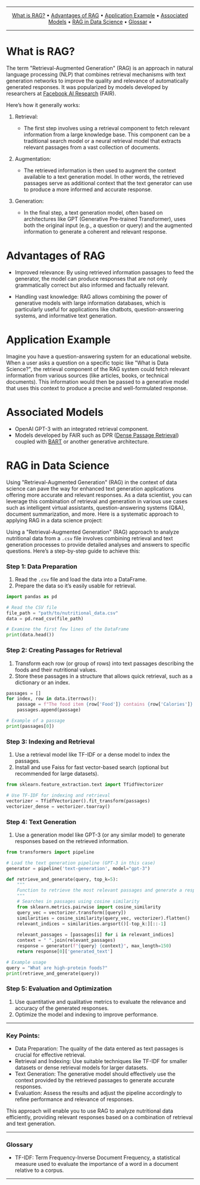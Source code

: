 <!-- markdownlint-disable MD041 -->
<div style="text-align: center;">
 <a href="">
  <img src="" />
</a>

</div>

<hr />
<p align="center">
    <a href="#definition">What is RAG?</a> •
    <a href="#advantages of RAG">Advantages of RAG</a> •
    <a href="#Application Example">Application Example</a> •
    <a href="#Associated Models">Associated Models</a> •
    <a href="#RAG in Data Science">RAG in Data Science</a> •
    <a href="#glossar">Glossar</a> •
</p>
<hr />

# What is RAG?

The term "Retrieval-Augmented Generation" (RAG) is an approach in natural language processing (NLP) that combines retrieval mechanisms with text generation networks to improve the quality and relevance of automatically generated responses. It was popularized by models developed by researchers at [Facebook AI Research](https://ai.facebook.com/) (FAIR).

Here’s how it generally works:

1. Retrieval:
   - The first step involves using a retrieval component to fetch relevant information from a large knowledge base. This component can be a traditional search model or a neural retrieval model that extracts relevant passages from a vast collection of documents.

2. Augmentation:
   - The retrieved information is then used to augment the context available to a text generation model. In other words, the retrieved passages serve as additional context that the text generator can use to produce a more informed and accurate response.

3. Generation:
   - In the final step, a text generation model, often based on architectures like GPT (Generative Pre-trained Transformer), uses both the original input (e.g., a question or query) and the augmented information to generate a coherent and relevant response.

# Advantages of RAG

- Improved relevance: By using retrieved information passages to feed the generator, the model can produce responses that are not only grammatically correct but also informed and factually relevant.
  
- Handling vast knowledge: RAG allows combining the power of generative models with large information databases, which is particularly useful for applications like chatbots, question-answering systems, and informative text generation.

# Application Example

Imagine you have a question-answering system for an educational website. When a user asks a question on a specific topic like "What is Data Science?", the retrieval component of the RAG system could fetch relevant information from various sources (like articles, books, or technical documents). This information would then be passed to a generative model that uses this context to produce a precise and well-formulated response.

# Associated Models

- OpenAI GPT-3 with an integrated retrieval component.
- Models developed by FAIR such as DPR ([Dense Passage Retrieval](https://arxiv.org/abs/2004.04906)) coupled with [BART](https://arxiv.org/abs/1910.13461) or another generative architecture.

# RAG in Data Science

Using "Retrieval-Augmented Generation" (RAG) in the context of data science can pave the way for enhanced text generation applications offering more accurate and relevant responses. As a data scientist, you can leverage this combination of retrieval and generation in various use cases such as intelligent virtual assistants, question-answering systems (Q&A), document summarization, and more. Here is a systematic approach to applying RAG in a data science project:

Using a "Retrieval-Augmented Generation" (RAG) approach to analyze nutritional data from a `.csv` file involves combining retrieval and text generation processes to provide detailed analyses and answers to specific questions. Here’s a step-by-step guide to achieve this:

### Step 1: Data Preparation

1. Read the `.csv` file and load the data into a DataFrame.
2. Prepare the data so it’s easily usable for retrieval.

```python
import pandas as pd

# Read the CSV file
file_path = "path/to/nutritional_data.csv"
data = pd.read_csv(file_path)

# Examine the first few lines of the DataFrame
print(data.head())
```

### Step 2: Creating Passages for Retrieval

1. Transform each row (or group of rows) into text passages describing the foods and their nutritional values.
2. Store these passages in a structure that allows quick retrieval, such as a dictionary or an index.

```python
passages = []
for index, row in data.iterrows():
    passage = f"The food item {row['Food']} contains {row['Calories']} calories, {row['Proteins']}g of proteins, {row['Fats']}g of fats, and {row['Carbohydrates']}g of carbohydrates."
    passages.append(passage)

# Example of a passage
print(passages[0])
```

### Step 3: Indexing and Retrieval

1. Use a retrieval model like TF-IDF or a dense model to index the passages.
2. Install and use Faiss for fast vector-based search (optional but recommended for large datasets).

```python
from sklearn.feature_extraction.text import TfidfVectorizer

# Use TF-IDF for indexing and retrieval
vectorizer = TfidfVectorizer().fit_transform(passages)
vectorizer_dense = vectorizer.toarray()
```

### Step 4: Text Generation

1. Use a generation model like GPT-3 (or any similar model) to generate responses based on the retrieved information.

```python
from transformers import pipeline

# Load the text generation pipeline (GPT-3 in this case)
generator = pipeline('text-generation', model="gpt-3")

def retrieve_and_generate(query, top_k=5):
    """
    Function to retrieve the most relevant passages and generate a response.
    """
    # Searches in passages using cosine similarity
    from sklearn.metrics.pairwise import cosine_similarity
    query_vec = vectorizer.transform([query])
    similarities = cosine_similarity(query_vec, vectorizer).flatten()
    relevant_indices = similarities.argsort()[-top_k:][::-1]
    
    relevant_passages = [passages[i] for i in relevant_indices]
    context = " ".join(relevant_passages)
    response = generator(f"{query} {context}", max_length=150)
    return response[0]['generated_text']

# Example usage
query = "What are high-protein foods?"
print(retrieve_and_generate(query))
```

### Step 5: Evaluation and Optimization

1. Use quantitative and qualitative metrics to evaluate the relevance and accuracy of the generated responses.
2. Optimize the model and indexing to improve performance.

---

### Key Points:

- Data Preparation: The quality of the data entered as text passages is crucial for effective retrieval.
- Retrieval and Indexing: Use suitable techniques like TF-IDF for smaller datasets or dense retrieval models for larger datasets.
- Text Generation: The generative model should effectively use the context provided by the retrieved passages to generate accurate responses.
- Evaluation: Assess the results and adjust the pipeline accordingly to refine performance and relevance of responses.

This approach will enable you to use RAG to analyze nutritional data efficiently, providing relevant responses based on a combination of retrieval and text generation.

---

### Glossary
- TF-IDF: Term Frequency-Inverse Document Frequency, a statistical measure used to evaluate the importance of a word in a document relative to a corpus.

--- 